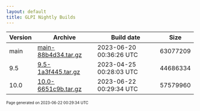 ```yaml
---
layout: default
title: GLPI Nightly Builds
---
```


Version|Archive|Build date|Size
---|---|---|---
main|[main-88b4d34.tar.gz](main-88b4d34.tar.gz)|2023-06-20 00:36:26 UTC|63077209
9.5|[9.5-1a3f445.tar.gz](9.5-1a3f445.tar.gz)|2023-04-25 00:28:03 UTC|44686334
10.0|[10.0-6651c9b.tar.gz](10.0-6651c9b.tar.gz)|2023-06-22 00:29:34 UTC|57579960

<font size="1">Page generated on 2023-06-22 00:29:34 UTC</font>
